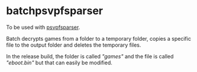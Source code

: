 # batchpsvpfsparser
To be used with [psvpfsparser](https://github.com/motoharu-gosuto/psvpfstools).

Batch decrypts games from a folder to a temporary folder, copies a specific file to the output folder and deletes the temporary files.

In the release build, the folder is called _"games"_ and the file is called _"eboot.bin"_ but that can easily be modified.
